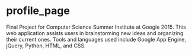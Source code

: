 # profile_page

Final Project for Computer Science Summer Institute at Google 2015.
This web application assists users in brainstorming new ideas and 
organizing their current ones. Tools and languages used include Google 
App Engine, jQuery, Python, HTML, and CSS.

